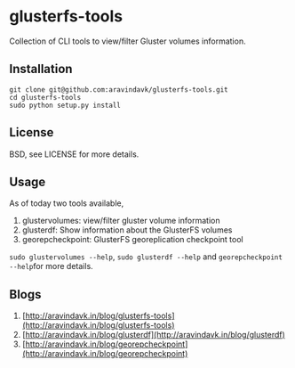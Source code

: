 glusterfs-tools
===============

Collection of CLI tools to view/filter Gluster volumes information.

## Installation

    git clone git@github.com:aravindavk/glusterfs-tools.git
    cd glusterfs-tools
    sudo python setup.py install

## License

BSD, see LICENSE for more details.

## Usage

As of today two tools available, 

1. glustervolumes: view/filter gluster volume information
2. glusterdf: Show information about the GlusterFS volumes
3. georepcheckpoint: GlusterFS georeplication checkpoint tool

`sudo glustervolumes --help`, `sudo glusterdf --help` and `georepcheckpoint --help`for more details.


## Blogs

1. [http://aravindavk.in/blog/glusterfs-tools](http://aravindavk.in/blog/glusterfs-tools)
2. [http://aravindavk.in/blog/glusterdf](http://aravindavk.in/blog/glusterdf)
3. [http://aravindavk.in/blog/georepcheckpoint](http://aravindavk.in/blog/georepcheckpoint)
